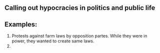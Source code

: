 ## Calling out hypocracies in politics and public life
## Examples:
  1. Protests against farm laws by opposition partes. While they were in power, they wanted to create same laws.
  2. 
